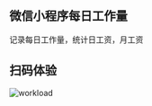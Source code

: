 ## 微信小程序每日工作量

记录每日工作量，统计日工资，月工资

## 扫码体验

![workload](https://user-images.githubusercontent.com/22700758/165003538-7fdd0beb-cd57-42e2-ad74-5290cfc5be0f.jpeg)
